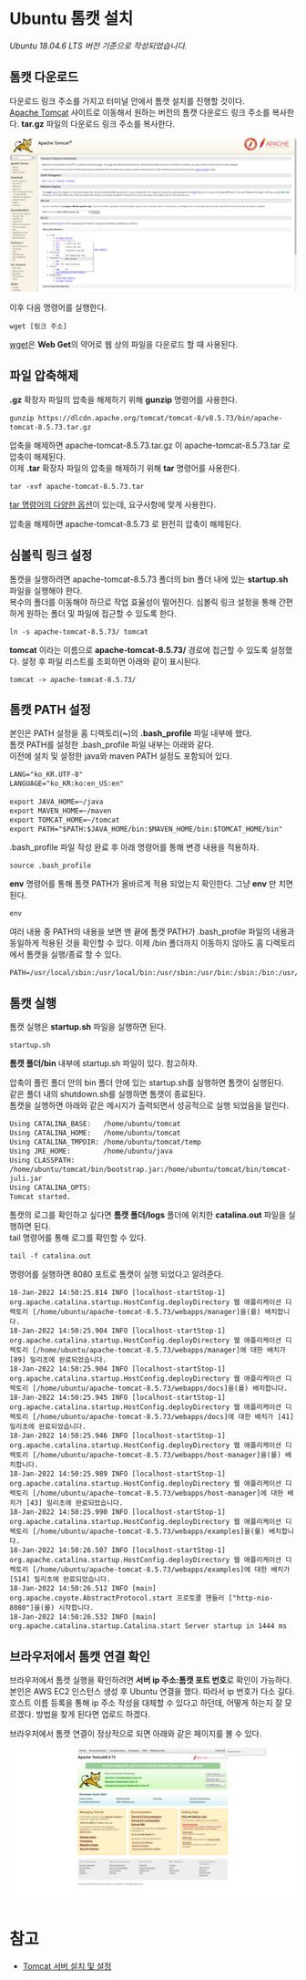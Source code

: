 # Ubuntu 톰캣 설치

*Ubuntu 18.04.6 LTS 버전 기준으로 작성되었습니다.*

## 톰캣 다운로드

다운로드 링크 주소를 가지고 터미널 안에서 톰캣 설치를 진행할 것이다.  
[Apache Tomcat](https://tomcat.apache.org/) 사이트로 이동해서 원하는 버전의 톰캣 다운로드 링크 주소를 복사한다. **tar.gz** 파일의 다운로드 링크 주소를 복사한다.  

![톰캣 다운로드 링크 복사](./images/tomcat_1.png)

이후 다음 명령어를 실행한다.
```
wget [링크 주소]
```

[wget](http://www.incodom.kr/Linux/%EA%B8%B0%EB%B3%B8%EB%AA%85%EB%A0%B9%EC%96%B4/wget)은 **Web Get**의 약어로 웹 상의 파일을 다운로드 할 때 사용된다.  

## 파일 압축해제

**.gz** 확장자 파일의 압축을 해제하기 위해 **gunzip** 명령어를 사용한다.

```
gunzip https://dlcdn.apache.org/tomcat/tomcat-8/v8.5.73/bin/apache-tomcat-8.5.73.tar.gz
```

압축을 해제하면 apache-tomcat-8.5.73.tar.gz 이 apache-tomcat-8.5.73.tar 로 압축이 해제된다.  
이제 **.tar** 확장자 파일의 압축을 해제하기 위해 **tar** 명령어를 사용한다.

```
tar -xvf apache-tomcat-8.5.73.tar
```

[tar 명령어의 다양한 옵션](https://recipes4dev.tistory.com/146)이 있는데, 요구사항에 맞게 사용한다.  

압축을 해제하면 apache-tomcat-8.5.73 로 완전히 압축이 해제된다.  

## 심볼릭 링크 설정

톰캣을 실행하려면 apache-tomcat-8.5.73 폴더의 bin 폴더 내에 있는 **startup.sh** 파일을 실행해야 한다.  
복수의 폴더를 이동해야 하므로 작업 효율성이 떨어진다. 심볼릭 링크 설정을 통해 간편하게 원하는 폴더 및 파일에 접근할 수 있도록 한다.  

```
ln -s apache-tomcat-8.5.73/ tomcat
```

**tomcat** 이라는 이름으로 **apache-tomcat-8.5.73/** 경로에 접근할 수 있도록 설정했다. 설정 후 파일 리스트를 조회하면 아래와 같이 표시된다.  

```
tomcat -> apache-tomcat-8.5.73/
```

## 톰캣 PATH 설정

본인은 PATH 설정을 홈 디렉토리(**~**)의 **.bash_profile** 파일 내부에 했다.  
톰캣 PATH를 설정한 .bash_profile 파일 내부는 아래와 같다.  
이전에 설치 및 설정한 java와 maven PATH 설정도 포함되어 있다.

```
LANG="ko_KR.UTF-8"
LANGUAGE="ko_KR:ko:en_US:en"

export JAVA_HOME=~/java
export MAVEN_HOME=~/maven
export TOMCAT_HOME=~/tomcat
export PATH="$PATH:$JAVA_HOME/bin:$MAVEN_HOME/bin:$TOMCAT_HOME/bin"
```

.bash_profile 파일 작성 완료 후 아래 명령어를 통해 변경 내용을 적용하자.  

```
source .bash_profile
```

**env** 명령어를 통해 톰캣 PATH가 올바르게 적용 되었는지 확인한다. 
그냥 **env** 만 치면 된다.

```
env
```

여러 내용 중 PATH의 내용을 보면 맨 끝에 톰캣 PATH가 .bash_profile 파일의 내용과 동일하게 적용된 것을 확인할 수 있다. 이제 /bin 폴더까지 이동하지 않아도 홈 디렉토리에서 톰캣을 실행/종료 할 수 있다.

```
PATH=/usr/local/sbin:/usr/local/bin:/usr/sbin:/usr/bin:/sbin:/bin:/usr/games:/usr/local/games:/snap/bin:/home/ubuntu/java/bin:/home/ubuntu/java/bin:/home/ubuntu/maven/bin:/home/ubuntu/java/bin:/home/ubuntu/maven/bin:/home/ubuntu/tomcat/bin
```
## 톰캣 실행

톰캣 실행은 **startup.sh** 파일을 실행하면 된다.

```
startup.sh
```

**톰캣 폴더/bin** 내부에 startup.sh 파일이 있다. 참고하자.  

압축이 풀린 폴더 안의 bin 폴더 안에 있는 startup.sh를 실행하면 톰캣이 실행된다.  
같은 폴더 내의 shutdown.sh를 실행하면 톰캣이 종료된다.  
톰캣을 실행하면 아래와 같은 메시지가 출력되면서 성공적으로 실행 되었음을 알린다.  

```
Using CATALINA_BASE:   /home/ubuntu/tomcat
Using CATALINA_HOME:   /home/ubuntu/tomcat
Using CATALINA_TMPDIR: /home/ubuntu/tomcat/temp
Using JRE_HOME:        /home/ubuntu/java
Using CLASSPATH:       /home/ubuntu/tomcat/bin/bootstrap.jar:/home/ubuntu/tomcat/bin/tomcat-juli.jar
Using CATALINA_OPTS:
Tomcat started.
```

톰캣의 로그를 확인하고 싶다면 **톰캣 폴더/logs** 폴더에 위치한 **catalina.out** 파일을 실행하면 된다.  
tail 명령어를 통해 로그를 확인할 수 있다.

```
tail -f catalina.out
```

명령어를 실행하면 8080 포트로 톰캣이 실행 되었다고 알려준다.  

```
18-Jan-2022 14:50:25.814 INFO [localhost-startStop-1] org.apache.catalina.startup.HostConfig.deployDirectory 웹 애플리케이션 디렉토리 [/home/ubuntu/apache-tomcat-8.5.73/webapps/manager]을(를) 배치합니다.
18-Jan-2022 14:50:25.904 INFO [localhost-startStop-1] org.apache.catalina.startup.HostConfig.deployDirectory 웹 애플리케이션 디렉토리 [/home/ubuntu/apache-tomcat-8.5.73/webapps/manager]에 대한 배치가 [89] 밀리초에 완료되었습니다.
18-Jan-2022 14:50:25.904 INFO [localhost-startStop-1] org.apache.catalina.startup.HostConfig.deployDirectory 웹 애플리케이션 디렉토리 [/home/ubuntu/apache-tomcat-8.5.73/webapps/docs]을(를) 배치합니다.
18-Jan-2022 14:50:25.945 INFO [localhost-startStop-1] org.apache.catalina.startup.HostConfig.deployDirectory 웹 애플리케이션 디렉토리 [/home/ubuntu/apache-tomcat-8.5.73/webapps/docs]에 대한 배치가 [41] 밀리초에 완료되었습니다.
18-Jan-2022 14:50:25.946 INFO [localhost-startStop-1] org.apache.catalina.startup.HostConfig.deployDirectory 웹 애플리케이션 디렉토리 [/home/ubuntu/apache-tomcat-8.5.73/webapps/host-manager]을(를) 배치합니다.
18-Jan-2022 14:50:25.989 INFO [localhost-startStop-1] org.apache.catalina.startup.HostConfig.deployDirectory 웹 애플리케이션 디렉토리 [/home/ubuntu/apache-tomcat-8.5.73/webapps/host-manager]에 대한 배치가 [43] 밀리초에 완료되었습니다.
18-Jan-2022 14:50:25.990 INFO [localhost-startStop-1] org.apache.catalina.startup.HostConfig.deployDirectory 웹 애플리케이션 디렉토리 [/home/ubuntu/apache-tomcat-8.5.73/webapps/examples]을(를) 배치합니다.
18-Jan-2022 14:50:26.507 INFO [localhost-startStop-1] org.apache.catalina.startup.HostConfig.deployDirectory 웹 애플리케이션 디렉토리 [/home/ubuntu/apache-tomcat-8.5.73/webapps/examples]에 대한 배치가 [514] 밀리초에 완료되었습니다.
18-Jan-2022 14:50:26.512 INFO [main] org.apache.coyote.AbstractProtocol.start 프로토콜 핸들러 ["http-nio-8080"]을(를) 시작합니다.
18-Jan-2022 14:50:26.532 INFO [main] org.apache.catalina.startup.Catalina.start Server startup in 1444 ms
```

## 브라우저에서 톰캣 연결 확인

브라우저에서 톰캣 실행을 확인하려면 **서버 ip 주소:톰캣 포트 번호**로 확인이 가능하다.
본인은 AWS EC2 인스턴스 생성 후 Ubuntu 연결을 했다. 따라서 ip 번호가 다소 길다. 호스트 이름 등록을 통해 ip 주소 작성을 대체할 수 있다고 하던데, 어떻게 하는지 잘 모르겠다. 방법을 찾게 된다면 업로드 하겠다.  

브라우저에서 톰캣 연결이 정상적으로 되면 아래와 같은 페이지를 볼 수 있다.

![브라우저에서 톰캣 연결 확인](./images/tomcat_2.png)

# 참고
* [Tomcat 서버 설치 및 설정](https://www.youtube.com/watch?v=ZsiO27LeW34)